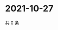 # 2021-10-27

共 0 条

<!-- BEGIN WEIBO -->
<!-- 最后更新时间 Wed Oct 27 2021 21:11:50 GMT+0800 (China Standard Time) -->

<!-- END WEIBO -->
